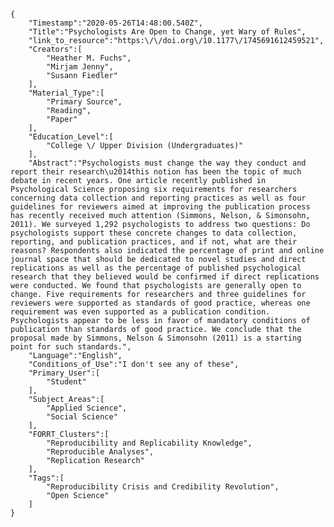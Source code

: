 
    {
        "Timestamp":"2020-05-26T14:48:00.540Z",
        "Title":"Psychologists Are Open to Change, yet Wary of Rules",
        "link_to_resource":"https:\/\/doi.org\/10.1177\/1745691612459521",
        "Creators":[
            "Heather M. Fuchs",
            "Mirjam Jenny",
            "Susann Fiedler"
        ],
        "Material_Type":[
            "Primary Source",
            "Reading",
            "Paper"
        ],
        "Education_Level":[
            "College \/ Upper Division (Undergraduates)"
        ],
        "Abstract":"Psychologists must change the way they conduct and report their research\u2014this notion has been the topic of much debate in recent years. One article recently published in Psychological Science proposing six requirements for researchers concerning data collection and reporting practices as well as four guidelines for reviewers aimed at improving the publication process has recently received much attention (Simmons, Nelson, & Simonsohn, 2011). We surveyed 1,292 psychologists to address two questions: Do psychologists support these concrete changes to data collection, reporting, and publication practices, and if not, what are their reasons? Respondents also indicated the percentage of print and online journal space that should be dedicated to novel studies and direct replications as well as the percentage of published psychological research that they believed would be confirmed if direct replications were conducted. We found that psychologists are generally open to change. Five requirements for researchers and three guidelines for reviewers were supported as standards of good practice, whereas one requirement was even supported as a publication condition. Psychologists appear to be less in favor of mandatory conditions of publication than standards of good practice. We conclude that the proposal made by Simmons, Nelson & Simonsohn (2011) is a starting point for such standards.",
        "Language":"English",
        "Conditions_of_Use":"I don't see any of these",
        "Primary_User":[
            "Student"
        ],
        "Subject_Areas":[
            "Applied Science",
            "Social Science"
        ],
        "FORRT_Clusters":[
            "Reproducibility and Replicability Knowledge",
            "Reproducible Analyses",
            "Replication Research"
        ],
        "Tags":[
            "Reproducibility Crisis and Credibility Revolution",
            "Open Science"
        ]
    }
